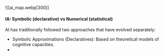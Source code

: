 ![[ai_map.webp|300]]
#### IA: Symbolic (declarative) vs Numerical (statistical)
AI has traditionally followed two approaches that have evolved separately:
- Symbolic Approximations (Declaratives): Based on theoretical models of cognitive capacities.
- 


